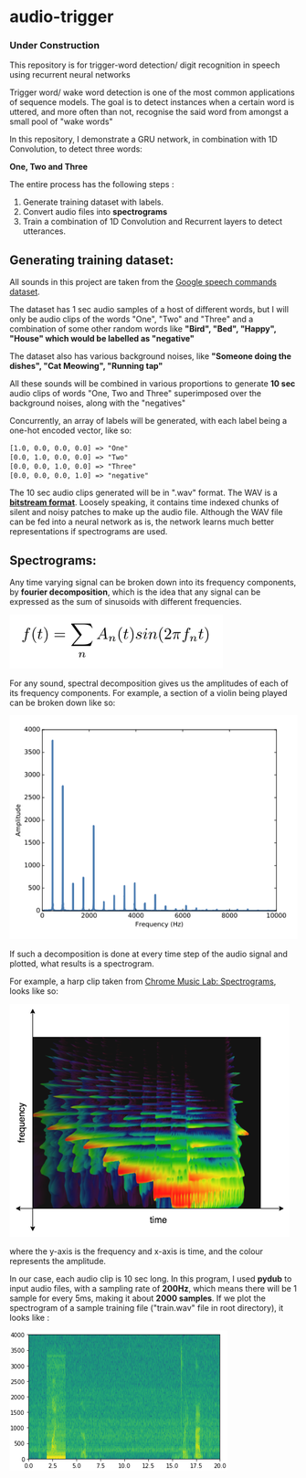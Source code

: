 # audio-trigger

### Under Construction


This repository is for trigger-word detection/ digit recognition in speech using recurrent neural networks


Trigger word/ wake word detection is one of the most common applications of sequence models. The goal is to detect instances when a certain word is uttered, and more often than not, recognise the said word from amongst a small pool of "wake words"

In this repository, I demonstrate a GRU network, in combination with 1D Convolution, to detect three words:

**One, Two and Three**

The entire process has the following steps :

1. Generate training dataset with labels.
2. Convert audio files into **spectrograms**
3. Train a combination of 1D Convolution and Recurrent layers to detect utterances.


## Generating training dataset:

All sounds in this project are taken from the [Google speech commands dataset](https://ai.googleblog.com/2017/08/launching-speech-commands-dataset.html).

The dataset has 1 sec audio samples of a host of different words, but I will only be audio clips of the words "One", "Two" and "Three" and a combination of some other random words like **"Bird", "Bed", "Happy", "House" which would be labelled as "negative"**

The dataset also has various background noises, like **"Someone doing the dishes", "Cat Meowing", "Running tap"**

All these sounds will be combined in various proportions to generate **10 sec** audio clips of words "One, Two and Three"
superimposed over the background noises, along with the "negatives"


Concurrently, an array of labels will be generated, with each label being a one-hot encoded vector, like so:

```
[1.0, 0.0, 0.0, 0.0] => "One"
[0.0, 1.0, 0.0, 0.0] => "Two"
[0.0, 0.0, 1.0, 0.0] => "Three"
[0.0, 0.0, 0.0, 1.0] => "negative"
```

The 10 sec audio clips generated will be in ".wav" format. The WAV is a [**bitstream format**](https://en.wikipedia.org/wiki/Bitstream_format). Loosely speaking, it contains time indexed chunks of silent and noisy patches to make up the audio file. Although the WAV file can be fed into a neural network as is, the network learns much better representations if spectrograms are used.

## Spectrograms:

Any time varying signal can be broken down into its frequency components, by **fourier decomposition**, which
is the idea that any signal can be expressed as the sum of sinusoids with different frequencies.

![alt text](https://raw.githubusercontent.com/sarangzambare/audio-trigger/master/png/fourier.png)


For any sound, spectral decomposition gives us the amplitudes of each of its frequency components. For example, a section of a violin being played can be broken down like so:

![alt text](https://raw.githubusercontent.com/sarangzambare/audio-trigger/master/png/violin.png)

If such a decomposition is done at every time step of the audio signal and plotted, what results is a spectrogram.

For example, a harp clip taken from [Chrome Music Lab: Spectrograms](https://musiclab.chromeexperiments.com/Spectrogram/), looks like so:

![alt text](https://raw.githubusercontent.com/sarangzambare/audio-trigger/master/png/harp.png)

where the y-axis is the frequency and x-axis is time, and the colour represents the amplitude.


In our case, each audio clip is 10 sec long. In this program, I used **pydub** to input audio files, with a sampling rate of **200Hz**, which means there will be 1 sample for every 5ms, making it about **2000 samples**. If we plot the spectrogram of a sample training file ("train.wav" file in root directory), it looks like :

![alt text](https://raw.githubusercontent.com/sarangzambare/audio-trigger/master/png/train_2.png)
